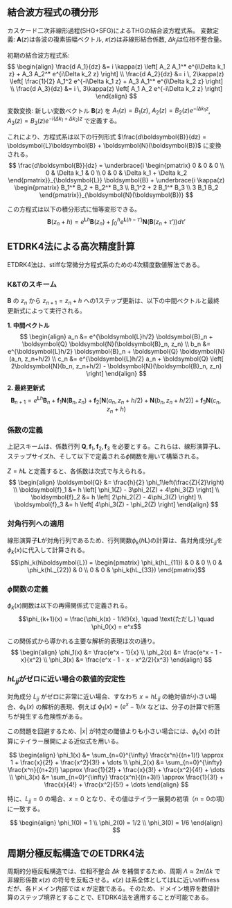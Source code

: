 ## **結合波方程式の積分形**
カスケード二次非線形過程(SHG+SFG)によるTHGの結合波方程式系。
変数定義: $\boldsymbol{A}(z)$は各波の複素振幅ベクトル, $\kappa(z)$は非線形結合係数, $\Delta k_j$は位相不整合量。

初期の結合波方程式系:
$$
\begin{align}
\frac{d A_1}{dz} &= i \kappa(z) \left[ A_2 A_1^* e^{i\Delta k_1 z} + A_3 A_2^* e^{i\Delta k_2 z} \right] \\
\frac{d A_2}{dz} &= i \, 2\kappa(z) \left[ \frac{1}{2} A_1^2 e^{-i\Delta k_1 z} + A_3 A_1^* e^{i\Delta k_2 z} \right] \\
\frac{d A_3}{dz} &= i \, 3\kappa(z) \left[ A_1 A_2 e^{-i\Delta k_2 z} \right]
\end{align}
$$

変数変換: 新しい変数ベクトル $\boldsymbol{B}(z)$ を $A_1(z) = B_1(z)$, $A_2(z) = B_2(z) e^{-i\Delta k_1 z}$, $A_3(z) = B_3(z) e^{-i(\Delta k_1 + \Delta k_2) z}$ で定義する。

これにより、方程式系は以下の行列形式 $\frac{d\boldsymbol{B}}{dz} = \boldsymbol{L}\boldsymbol{B} + \boldsymbol{N}(\boldsymbol{B})$ に変換される。
$$
\frac{d\boldsymbol{B}}{dz} = \underbrace{i \begin{pmatrix} 0 & 0 & 0 \\ 0 & \Delta k_1 & 0 \\ 0 & 0 & \Delta k_1 + \Delta k_2 \end{pmatrix}}_{\boldsymbol{L}} \boldsymbol{B} + \underbrace{i \kappa(z) \begin{pmatrix} B_1^* B_2 + B_2^* B_3 \\ B_1^2 + 2 B_1^* B_3 \\ 3 B_1 B_2 \end{pmatrix}}_{\boldsymbol{N}(\boldsymbol{B})}
$$

この方程式は以下の積分形式に恒等変形できる。
$$\boldsymbol{B}(z_n+h) = e^{\boldsymbol{L}h} \boldsymbol{B}(z_n) + \int_0^h e^{\boldsymbol{L}(h-\tau')} \boldsymbol{N}(\boldsymbol{B}(z_n+\tau')) d\tau'$$

## **ETDRK4法による高次精度計算**

ETDRK4法は、stiffな常微分方程式系のための4次精度数値解法である。

### **K&Tのスキーム**

$\boldsymbol{B}$ の $z_n$ から $z_{n+1} = z_n + h$ への1ステップ更新は、以下の中間ベクトルと最終更新式によって実行される。

**1. 中間ベクトル**
$$
\begin{align}
a_n &= e^{\boldsymbol{L}h/2} \boldsymbol{B}_n + \boldsymbol{Q} \boldsymbol{N}(\boldsymbol{B}_n, z_n) \\
b_n &= e^{\boldsymbol{L}h/2} \boldsymbol{B}_n + \boldsymbol{Q} \boldsymbol{N}(a_n, z_n+h/2) \\
c_n &= e^{\boldsymbol{L}h/2} a_n + \boldsymbol{Q} \left[ 2\boldsymbol{N}(b_n, z_n+h/2) - \boldsymbol{N}(\boldsymbol{B}_n, z_n) \right]
\end{align}
$$

**2. 最終更新式**
$$\boldsymbol{B}_{n+1} = e^{\boldsymbol{L}h} \boldsymbol{B}_n + \boldsymbol{f}_1 \boldsymbol{N}(\boldsymbol{B}_n, z_n) + \boldsymbol{f}_2 \left[ \boldsymbol{N}(a_n, z_n+h/2) + \boldsymbol{N}(b_n, z_n+h/2) \right] + \boldsymbol{f}_3 \boldsymbol{N}(c_n, z_n+h)$$

### **係数の定義**

上記スキームは、係数行列 $\boldsymbol{Q}, \boldsymbol{f}_1, \boldsymbol{f}_2, \boldsymbol{f}_3$ を必要とする。これらは、線形演算子$\boldsymbol{L}$、ステップサイズ$h$、そして以下で定義される$\phi$関数を用いて構築される。

$Z = h\boldsymbol{L}$ と定義すると、各係数は次式で与えられる。
$$
\begin{align}
\boldsymbol{Q} &= \frac{h}{2} \phi_1\left(\frac{Z}{2}\right) \\
\boldsymbol{f}_1 &= h \left[ \phi_1(Z) - 3\phi_2(Z) + 4\phi_3(Z) \right] \\
\boldsymbol{f}_2 &= h \left[ 2\phi_2(Z) - 4\phi_3(Z) \right] \\
\boldsymbol{f}_3 &= h \left[ 4\phi_3(Z) - \phi_2(Z) \right]
\end{align}
$$

### **対角行列への適用**

線形演算子$\boldsymbol{L}$が対角行列であるため、行列関数$\phi_k(h\boldsymbol{L})$の計算は、各対角成分$L_{jj}$を$\phi_k(x)$に代入して計算される。
$$\phi_k(h\boldsymbol{L}) = \begin{pmatrix} \phi_k(hL_{11}) & 0 & 0 \\ 0 & \phi_k(hL_{22}) & 0 \\ 0 & 0 & \phi_k(hL_{33}) \end{pmatrix}$$

### **$\phi$関数の定義**

$\phi_k(x)$関数は以下の再帰関係式で定義される。
$$\phi_{k+1}(x) = \frac{\phi_k(x) - 1/k!}{x}, \quad \text{ただし} \quad \phi_0(x) = e^x$$

この関係式から導かれる主要な解析的表現は次の通り。
$$
\begin{align}
\phi_1(x) &= \frac{e^x - 1}{x} \\
\phi_2(x) &= \frac{e^x - 1 - x}{x^2} \\
\phi_3(x) &= \frac{e^x - 1 - x - x^2/2}{x^3}
\end{align}
$$

### **$hL_{jj}$がゼロに近い場合の数値的安定性**

対角成分 $L_{jj}$ がゼロに非常に近い場合、すなわち $x=hL_{jj}$ の絶対値が小さい場合、$\phi_k(x)$ の解析的表現、例えば $\phi_1(x) = (e^x - 1)/x$ などは、分子の計算で桁落ちが発生する危険性がある。

この問題を回避するため、$|x|$ が特定の閾値よりも小さい場合には、$\phi_k(x)$ の計算にテイラー展開による近似式を用いる。

$$
\begin{align}
\phi_1(x) &= \sum_{n=0}^{\infty} \frac{x^n}{(n+1)!} \approx 1 + \frac{x}{2!} + \frac{x^2}{3!} + \dots \\
\phi_2(x) &= \sum_{n=0}^{\infty} \frac{x^n}{(n+2)!} \approx \frac{1}{2!} + \frac{x}{3!} + \frac{x^2}{4!} + \dots \\
\phi_3(x) &= \sum_{n=0}^{\infty} \frac{x^n}{(n+3)!} \approx \frac{1}{3!} + \frac{x}{4!} + \frac{x^2}{5!} + \dots
\end{align}
$$

特に、$L_{jj}=0$ の場合、$x=0$ となり、その値はテイラー展開の初項（$n=0$の項）に一致する。

$$
\begin{align}
\phi_1(0) = 1 \\
\phi_2(0) = 1/2 \\
\phi_3(0) = 1/6
\end{align}
$$

## 周期分極反転構造でのETDRK4法

周期的分極反転構造では、位相不整合 $\Delta k$ を補償するため、周期 $\Lambda \approx 2\pi/\Delta k$ で非線形係数 $\kappa(z)$ の符号を反転させる。$\kappa(z)$ は系全体としては$\boldsymbol{L}$に近いstiffnessだが、各ドメイン内部では $\kappa$ が定数である。そのため、ドメイン境界を数値計算のステップ境界とすることで、ETDRK4法を適用することが可能である。
